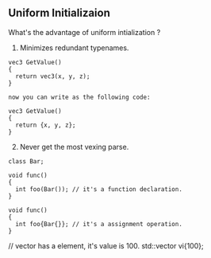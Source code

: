 ## Uniform Initializaion

What's the advantage of uniform intialization ?
1) Minimizes redundant typenames.

```
vec3 GetValue()
{
  return vec3(x, y, z);
}

now you can write as the following code:

vec3 GetValue()
{
  return {x, y, z};
}

```

2) Never get the most vexing parse.
```
class Bar;

void func()
{
  int foo(Bar()); // it's a function declaration.
}

void func()
{
  int foo{Bar{}}; // it's a assignment operation.
}
```

// vector has a element, it's value is 100.
std::vector<int> vi{100};
